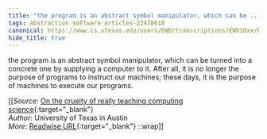 ```yaml
---
title: "the program is an abstract symbol manipulator, which can be ..."
tags: abstraction software articles-22478618
canonical: https://www.cs.utexas.edu/users/EWD/transcriptions/EWD10xx/EWD1036.html#
hide_title: true
---
```


the program is an abstract symbol manipulator, which can be turned into a concrete one by supplying a computer to it. After all, it is no longer the purpose of programs to instruct our machines; these days, it is the purpose of machines to execute our programs.


[[_Source_: [On the cruelty of really teaching computing science](https://www.cs.utexas.edu/users/EWD/transcriptions/EWD10xx/EWD1036.html#){:target="_blank"}<br>
_Author_: University of Texas in Austin<br>
_More_: [Readwise URL](https://readwise.io/open/443735227){:target="_blank"}
::wrap]]